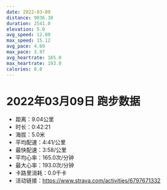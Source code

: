 ```yaml
---
date: 2022-03-09
distance: 9036.30
duration: 2541.0
elevation: 5.0
avg_speed: 12.80
max_speed: 15.12
avg_pace: 4.69
max_pace: 3.97
avg_heartrate: 165.0
max_heartrate: 193.0
calories: 0.0
---
```


# 2022年03月09日 跑步数据

- 距离：9.04公里
- 时长：0:42:21
- 海拔：5.0米
- 平均配速：4:41/公里
- 最快配速：3:58/公里
- 平均心率：165.0次/分钟
- 最大心率：193.0次/分钟
- 卡路里消耗：0.0千卡
- 活动链接：https://www.strava.com/activities/6797671332
